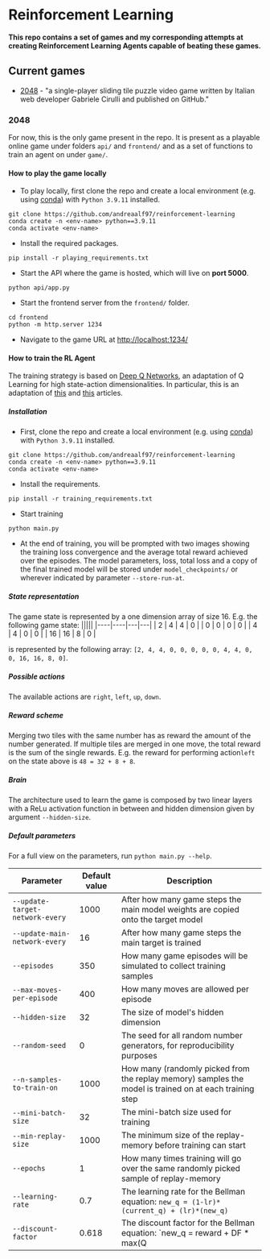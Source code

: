 # Reinforcement Learning

**This repo contains a set of games and my corresponding attempts at creating Reinforcement Learning Agents capable of beating these games.**

## Current games
* [2048](https://en.wikipedia.org/wiki/2048_(video_game)) - "a single-player sliding tile puzzle video game written by Italian web developer Gabriele Cirulli and published on GitHub."

### 2048

For now, this is the only game present in the repo. It is present as a playable online game under folders `api/` and `frontend/` and as a set of functions to train an agent on under `game/`.

#### How to play the game locally
- To play locally, first clone the repo and create a local environment (e.g. using [conda](https://docs.conda.io/en/latest/miniconda.html)) with `Python 3.9.11` installed.
```
git clone https://github.com/andreaalf97/reinforcement-learning
conda create -n <env-name> python==3.9.11
conda activate <env-name>
```
- Install the required packages.
```
pip install -r playing_requirements.txt
```
- Start the API where the game is hosted, which will live on **port 5000**.
```
python api/app.py
```
- Start the frontend server from the `frontend/` folder.
```
cd frontend
python -m http.server 1234
```
- Navigate to the game URL at [http://localhost:1234/](http://localhost:1234/)

#### How to train the RL Agent

The training strategy is based on [Deep Q Networks](https://en.wikipedia.org/wiki/Q-learning#Deep_Q-learning), an adaptation of Q Learning for high state-action dimensionalities.
In particular, this is an adaptation of [this](https://www.tensorflow.org/agents/tutorials/0_intro_rl) and [this](https://towardsdatascience.com/deep-q-learning-tutorial-mindqn-2a4c855abffc) articles.

##### Installation
- First, clone the repo and create a local environment (e.g. using [conda](https://docs.conda.io/en/latest/miniconda.html)) with `Python 3.9.11` installed.
```
git clone https://github.com/andreaalf97/reinforcement-learning
conda create -n <env-name> python==3.9.11
conda activate <env-name>
```
- Install the requirements.
```
pip install -r training_requirements.txt
```
- Start training
```
python main.py
```
- At the end of training, you will be prompted with two images showing the training loss convergence and the average total reward achieved over the episodes. The model parameters, loss, total loss and a copy of the final trained model will be stored under `model_checkpoints/` or wherever indicated by parameter `--store-run-at`.

##### State representation

The game state is represented by a one dimension array of size 16. E.g. the following game state:
|||||
|----|----|---|---|
| 2  | 4  | 4 | 0 |
| 0  | 0  | 0 | 0 |
| 4  | 4  | 0 | 0 |
| 16 | 16 | 8 | 0 |

is represented by the following array:
`[2, 4, 4, 0, 0, 0, 0, 0, 4, 4, 0, 0, 16, 16, 8, 0]`.

##### Possible actions

The available actions are `right`, `left`, `up`, `down`.

##### Reward scheme

Merging two tiles with the same number has as reward the amount of the number generated. If multiple tiles are merged in one move, the total reward is the sum of the single rewards. E.g. the reward for performing action`left` on the state above is `48 = 32 + 8 + 8`.

##### Brain

The architecture used to learn the game is composed by two linear layers with a ReLu activation function in between and hidden dimension given by argument `--hidden-size`.

##### Default parameters
For a full view on the parameters, run `python main.py --help`.

| Parameter | Default value | Description |
|-----------|---------------|-------------|
|`--update-target-network-every`|1000|After how many game steps the main model weights are copied onto the target model|
|`--update-main-network-every`|16|After how many game steps the main target is trained|
|`--episodes`|350|How many game episodes will be simulated to collect training samples|
|`--max-moves-per-episode`|400|How many moves are allowed per episode|
|`--hidden-size`|32|The size of model's hidden dimension|
|`--random-seed`|0|The seed for all random number generators, for reproducibility purposes|
|`--n-samples-to-train-on`|1000|How many (randomly picked from the replay memory) samples the model is trained on at each training step|
|`--mini-batch-size`|32|The mini-batch size used for training|
|`--min-replay-size`|1000|The minimum size of the replay-memory before training can start|
|`--epochs`|1|How many times training will go over the same randomly picked sample of replay-memory|
|`--learning-rate`|0.7|The learning rate for the Bellman equation: `new_q = (1-lr)*(current_q) + (lr)*(new_q)`|
|`--discount-factor`|0.618|The discount factor for the Bellman equation: `new_q = reward + DF * max(Q | a)`|